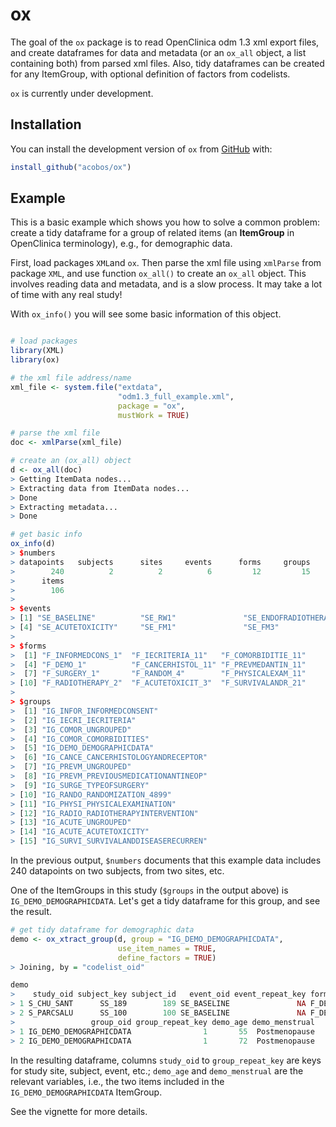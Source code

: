 
<!-- README.md is generated from README.Rmd. Please edit that file -->
ox
==

The goal of the `ox` package is to read OpenClinica odm 1.3 xml export files, and create dataframes for data and metadata (or an `ox_all` object, a list containing both) from parsed xml files. Also, tidy dataframes can be created for any ItemGroup, with optional definition of factors from codelists.

`ox` is currently under development.

Installation
------------

You can install the development version of `ox` from [GitHub](https://github.com/acobos/ox) with:

``` r
install_github("acobos/ox")
```

Example
-------

This is a basic example which shows you how to solve a common problem: create a tidy dataframe for a group of related items (an **ItemGroup** in OpenClinica terminology), e.g., for demographic data.

First, load packages `XML`and `ox`. Then parse the xml file using `xmlParse` from package `XML`, and use function `ox_all()` to create an `ox_all` object. This involves reading data and metadata, and is a slow process. It may take a lot of time with any real study!

With `ox_info()` you will see some basic information of this object.

``` r

# load packages 
library(XML)
library(ox)

# the xml file address/name
xml_file <- system.file("extdata",
                        "odm1.3_full_example.xml",
                        package = "ox",
                        mustWork = TRUE)

# parse the xml file
doc <- xmlParse(xml_file) 

# create an (ox_all) object 
d <- ox_all(doc)
> Getting ItemData nodes...
> Extracting data from ItemData nodes...
> Done
> Extracting metadata...
> Done

# get basic info
ox_info(d)
> $numbers
> datapoints   subjects      sites     events      forms     groups 
>        240          2          2          6         12         15 
>      items 
>        106 
> 
> $events
> [1] "SE_BASELINE"          "SE_RW1"               "SE_ENDOFRADIOTHERAPY"
> [4] "SE_ACUTETOXICITY"     "SE_FM1"               "SE_FM3"              
> 
> $forms
>  [1] "F_INFORMEDCONS_1"  "F_IECRITERIA_11"   "F_COMORBIDITIE_11"
>  [4] "F_DEMO_1"          "F_CANCERHISTOL_11" "F_PREVMEDANTIN_11"
>  [7] "F_SURGERY_1"       "F_RANDOM_4"        "F_PHYSICALEXAM_11"
> [10] "F_RADIOTHERAPY_2"  "F_ACUTETOXICIT_3"  "F_SURVIVALANDR_21"
> 
> $groups
>  [1] "IG_INFOR_INFORMEDCONSENT"           
>  [2] "IG_IECRI_IECRITERIA"                
>  [3] "IG_COMOR_UNGROUPED"                 
>  [4] "IG_COMOR_COMORBIDITIES"             
>  [5] "IG_DEMO_DEMOGRAPHICDATA"            
>  [6] "IG_CANCE_CANCERHISTOLOGYANDRECEPTOR"
>  [7] "IG_PREVM_UNGROUPED"                 
>  [8] "IG_PREVM_PREVIOUSMEDICATIONANTINEOP"
>  [9] "IG_SURGE_TYPEOFSURGERY"             
> [10] "IG_RANDO_RANDOMIZATION_4899"        
> [11] "IG_PHYSI_PHYSICALEXAMINATION"       
> [12] "IG_RADIO_RADIOTHERAPYINTERVENTION"  
> [13] "IG_ACUTE_UNGROUPED"                 
> [14] "IG_ACUTE_ACUTETOXICITY"             
> [15] "IG_SURVI_SURVIVALANDDISEASERECURREN"
```

In the previous output, `$numbers` documents that this example data includes 240 datapoints on two subjects, from two sites, etc.

One of the ItemGroups in this study (`$groups` in the output above) is `IG_DEMO_DEMOGRAPHICDATA`. Let's get a tidy dataframe for this group, and see the result.

``` r
# get tidy dataframe for demographic data
demo <- ox_xtract_group(d, group = "IG_DEMO_DEMOGRAPHICDATA",
                        use_item_names = TRUE,
                        define_factors = TRUE)
> Joining, by = "codelist_oid"

demo
>    study_oid subject_key subject_id   event_oid event_repeat_key form_oid
> 1 S_CHU_SANT      SS_189        189 SE_BASELINE               NA F_DEMO_1
> 2 S_PARCSALU      SS_100        100 SE_BASELINE               NA F_DEMO_1
>                 group_oid group_repeat_key demo_age demo_menstrual
> 1 IG_DEMO_DEMOGRAPHICDATA                1       55  Postmenopause
> 2 IG_DEMO_DEMOGRAPHICDATA                1       72  Postmenopause
```

In the resulting dataframe, columns `study_oid` to `group_repeat_key` are keys for study site, subject, event, etc.; `demo_age` and `demo_menstrual` are the relevant variables, i.e., the two items included in the `IG_DEMO_DEMOGRAPHICDATA` ItemGroup.

See the vignette for more details.
